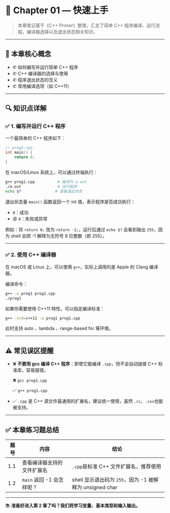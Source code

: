 # 📘 Chapter 01 — 快速上手

> 本章笔记基于《C++ Primer》整理，汇总了简单 C++ 程序编译、运行流程，编译器选择以及退出状态相关知识。

---

## 🧠 本章核心概念

- ✆ 如何编写并运行简单 C++ 程序
- ✆ C++ 编译器的选择与使用
- ✆ 程序退出状态的含义
- ✆ 常用编译选项（如 C++11）

---

## 🔍 知识点详解

### ✅ 1. 编写并运行 C++ 程序

一个最简单的 C++ 程序如下：

```cpp
// prog1.cpp
int main() {
    return 0;
}
```

在 macOS/Linux 系统上，可以通过终端执行：

```bash
g++ prog1.cpp          # 编译为 a.out
./a.out                # 运行程序
echo $?               # 查看退出状态
```

退出状态量 `main()` 函数返回一个 int 值，表示程序是否成功执行：

- `0`：成功
- 非 `0`：失败或异常

例如：将 `return 0;` 改为 `return -1;`，运行后通过 `echo $?` 会看到输出 `255`，因为 shell 会把 -1 解释为无符号 8 位整数（即 255）。

---

### ✅ 2. 使用 C++ 编译器

在 macOS 或 Linux 上，可以使用 `g++`，实际上调用的是 Apple 的 Clang 编译器。

编译命令：

```bash
g++ -o prog1 prog1.cpp
./prog1
```

如果你需要使用 C++11 特性，可以指定编译标准：

```bash
g++ -std=c++11 -o prog1 prog1.cpp
```

此时支持 auto 、lambda 、range-based for 等环境。

---

## ⚠️ 常见误区提醒

- ❌ **不要用 gcc 编译 C++ 程序**：即使它能编译 `.cpp`，但不会自动链接 C++ 标准库，容易报错。

  ❌ `gcc prog1.cpp`

  ✅ `g++ prog1.cpp`

- ✅ `.cpp` 是 C++ 源文件最通用的扩展名，建议统一使用，虽然 `.cc`、`.cxx`也能被支持。

---

## ✅ 本章练习题总结

| 题号 | 内容                          | 结论                                      |
|--------|-------------------------------------|-----------------------------------------------|
| 1.1    | 查看编译器支持的文件扩展名   | `.cpp`是标准 C++ 文件扩展名，推荐使用         |
| 1.2    | `main` 返回 -1 会怎样呢？ | shell 显示退出码为 `255`，因为 -1 被解释为 unsigned char |

---

📚 **准备好进入第 2 章了吗？我们将学习变量、基本类型和输入输出。**

